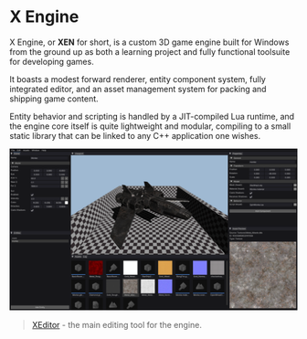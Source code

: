# X Engine

X Engine, or **XEN** for short, is a custom 3D game engine built for Windows from the ground up as both a learning project and fully functional toolsuite for developing games.

It boasts a modest forward renderer, entity component system, fully integrated editor, and an asset management system for packing and shipping game content.

Entity behavior and scripting is handled by a JIT-compiled Lua runtime, and the engine core itself is quite lightweight and modular, compiling to a small static library that can be linked to any C++ application one wishes.

![](Docs/image/EditorScreen03.png)
> [XEditor](Code/Tools/XEditor) - the main editing tool for the engine.